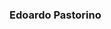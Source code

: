 ### Edoardo Pastorino

<!--

- I’m a computer science student, specialized in Data-centric Computing
- I have obtained a Bachelor Degree in computer science with a mark of 110L/110, Alessandria - UNIUPO
- I have obtained a Master Degree in computer science (Data-centric Computing), with a mark of /110, Genova - UNIGE
- 📫 How to reach me: edoardo.pastorino@gmail.com
- 📹 Look some videos of my project: https://youtube.com/@edoardopastorino?si=eL8s-dFG_c41bo0- 

-->
